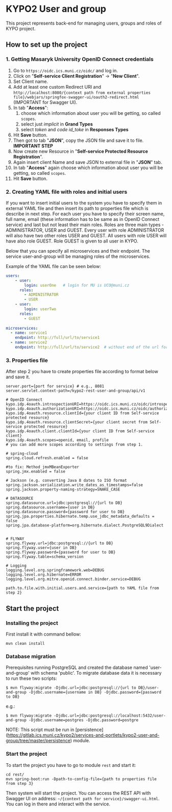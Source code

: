 # KYPO2 User and group
This project represents back-end for managing users, groups and roles of KYPO project.

## How to set up the project

### 1. Getting Masaryk University OpenID Connect credentials 

1. Go to `https://oidc.ics.muni.cz/oidc/` and log in.
2. Click on "**Self-service Client Registration**" -> "**New Client**".
3. Set Client name.
4. Add at least one custom Redirect URI and `http://localhost:8080/{context path from external properties file}/webjars/springfox-swagger-ui/oauth2-redirect.html` (IMPORTANT for Swagger UI).
5. In tab "**Access**":
    1. choose which information about user you will be getting, so called `scopes`.
    2. select just *implicit* in **Grand Types**
    3. select *token* and *code id_toke* in **Responses Types**
6. Hit **Save** button.
7. Then got to tab "**JSON**", copy the JSON file and save it to file. **IMPORTANT STEP**
8. Now create new Resource in "**Self-service Protected Resource Registration**".
9. Again insert client Name and save JSON to external file in "**JSON**" tab.
10. In tab "**Access**" again choose which information about user you will be getting, so called `scopes`.
11. Hit **Save** button.


### 2. Creating YAML file with roles and initial users

If you want to insert initial users to the system you have to specify them in external YAML file and then insert its path to 
properties file which is describe in  next step. For each user you have to specify their screen name, full name, email
(these information has to be same as in OpenID Connect service) and last but not least their main roles. Roles are
three main types - ADMINISTRATOR, USER and GUEST. Every user with role ADMINISTRATOR will also have two other roles 
USER and GUEST. All users with role USER will have also role GUEST. Role GUEST is given to all user in KYPO.
 
Below that you can specify all microservices and their endpoint. The service user-and-group will be managing 
roles of the microservices.

Example of the YAML file can be seen below:
```yaml
users:
    - user:
        login: userOne   # login for MU is UCO@muni.cz
      roles:
        - ADMINISTRATOR
        - USER
    - user:
        login: userTwo
      roles:
        - GUEST
        
microservices:
  - name: service1
    endpoint: http://full/url/to/service1
  - name: service2
    endpoint: http://full/url/to/service2  # without end of the url for roles (/roles/...)
```

### 3. Properties file

After step 2 you have to create properties file according to format below and save it.
```properties
server.port={port for service} # e.g., 8081
server.servlet.context-path=/kypo2-rest-user-and-group/api/v1

# OpenID Connect
kypo.idp.4oauth.introspectionURI=https://oidc.ics.muni.cz/oidc/introspect
kypo.idp.4oauth.authorizationURI=https://oidc.ics.muni.cz/oidc/authorize
kypo.idp.4oauth.resource.clientId={your client ID from Self-service protected resource}
kypo.idp.4oauth.resource.clientSecret={your client secret from Self-service protected resource}
kypo.idp.4oauth.client.clientId={your client ID from Self-service client}
kypo.idp.4oauth.scopes=openid, email, profile
# you can add more scopes according to settings from step 1.

# spring-cloud
spring.cloud.refresh.enabled = false

#to fix: Method jmxMBeanExporter
spring.jmx.enabled = false

# Jackson (e.g. converting Java 8 dates to ISO format
spring.jackson.serialization.write_dates_as_timestamps=false 
spring.jackson.property-naming-strategy=SNAKE_CASE

# DATASOURCE
spring.datasource.url=jdbc:postgresql://{url to DB}
spring.datasource.username={user in DB}
spring.datasource.password={password for user to DB}
spring.jpa.properties.hibernate.temp.use_jdbc_metadata_defaults = false
spring.jpa.database-platform=org.hibernate.dialect.PostgreSQL9Dialect


# FLYWAY
spring.flyway.url=jdbc:postgresql://{url to DB}
spring.flyway.user={user in DB}
spring.flyway.password={password for user to DB}
spring.flyway.table=schema_version

# Logging
logging.level.org.springframework.web=DEBUG
logging.level.org.hibernate=ERROR
logging.level.org.mitre.openid.connect.binder.service=DEBUG

path.to.file.with.initial.users.and.service={path to YAML file from step 2}
```



## Start the project

### Installing the project
First install it with command bellow:
```
mvn clean install
```

### Database migration
Prerequisites running PostgreSQL and created the database named 'user-and-group' with schema 'public'.
To migrate database data it is necessary to run these two scripts:

```
$ mvn flyway:migrate -Djdbc.url=jdbc:postgresql://{url to DB}/user-and-group -Djdbc.username={username in DB} -Djdbc.password={password to DB}
```
e.g.:
```
$ mvn flyway:migrate -Djdbc.url=jdbc:postgresql://localhost:5432/user-and-group -Djdbc.username=postgres -Djdbc.password=postgre
```

NOTE: This script must be run in [persistence] (https://gitlab.ics.muni.cz/kypo2/services-and-portlets/kypo2-user-and-group/tree/master/persistence) module.

### Start the project

To start the project you have to go to module `rest` and start it:
```
cd rest/
mvn spring-boot:run -Dpath-to-config-file={path to properties file from step 3}
```

Then system will start the project. You can access the REST API with Swagger UI on address: 
`~/{context path for service}/swagger-ui.html`. You can log in there and interact with the service.

